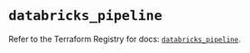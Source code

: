 # `databricks_pipeline`

Refer to the Terraform Registry for docs: [`databricks_pipeline`](https://registry.terraform.io/providers/databricks/databricks/1.82.0/docs/resources/pipeline).
